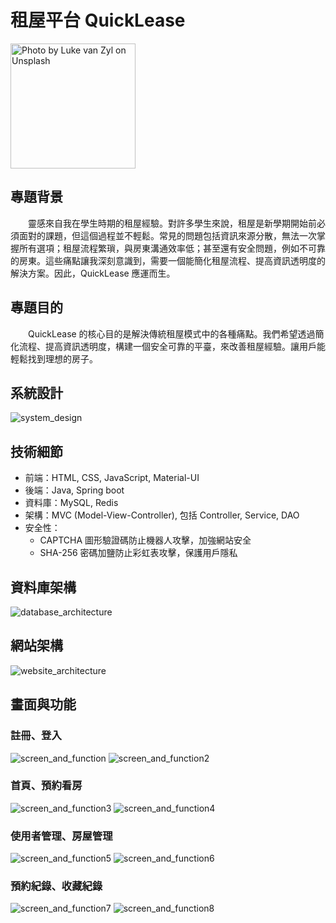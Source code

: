 # 租屋平台 QuickLease
<img src="src/main/resources/static/images/listingImages/apartment.jpg" alt="Photo by Luke van Zyl on Unsplash" width="200">

## 專題背景
　　靈感來自我在學生時期的租屋經驗。對許多學生來說，租屋是新學期開始前必須面對的課題，但這個過程並不輕鬆。常見的問題包括資訊來源分散，無法一次掌握所有選項；租屋流程繁瑣，與房東溝通效率低；甚至還有安全問題，例如不可靠的房東。這些痛點讓我深刻意識到，需要一個能簡化租屋流程、提高資訊透明度的解決方案。因此，QuickLease 應運而生。

## 專題目的
　　QuickLease 的核心目的是解決傳統租屋模式中的各種痛點。我們希望透過簡化流程、提高資訊透明度，構建一個安全可靠的平臺，來改善租屋經驗。讓用戶能輕鬆找到理想的房子。

## 系統設計
<img src="src/main/resources/static/images/listingImages/system_design.jpg" alt="system_design" style="max-width: 100%; height: auto;">

## 技術細節
- 前端：HTML, CSS, JavaScript, Material-UI
- 後端：Java, Spring boot
- 資料庫：MySQL, Redis
- 架構：MVC (Model-View-Controller), 包括 Controller, Service, DAO
- 安全性：
  - CAPTCHA 圖形驗證碼防止機器人攻擊，加強網站安全
  - SHA-256 密碼加鹽防止彩虹表攻擊，保護用戶隱私

## 資料庫架構
<img src="src/main/resources/static/images/listingImages/database_architecture.jpg" alt="database_architecture" style="max-width: 100%; height: auto;">

## 網站架構
<img src="src/main/resources/static/images/listingImages/website_architecture.jpg" alt="website_architecture" style="max-width: 100%; height: auto;">

## 畫面與功能
### 註冊、登入
<img src="src/main/resources/static/images/listingImages/screen_and_function.jpg" alt="screen_and_function" style="max-width: 100%; height: auto;">
<img src="src/main/resources/static/images/listingImages/screen_and_function2.jpg" alt="screen_and_function2" style="max-width: 100%; height: auto;">

### 首頁、預約看房
<img src="src/main/resources/static/images/listingImages/screen_and_function3.jpg" alt="screen_and_function3" style="max-width: 100%; height: auto;">
<img src="src/main/resources/static/images/listingImages/screen_and_function4.jpg" alt="screen_and_function4" style="max-width: 100%; height: auto;">

### 使用者管理、房屋管理
<img src="src/main/resources/static/images/listingImages/screen_and_function5.jpg" alt="screen_and_function5" style="max-width: 100%; height: auto;">
<img src="src/main/resources/static/images/listingImages/screen_and_function6.jpg" alt="screen_and_function6" style="max-width: 100%; height: auto;">

### 預約紀錄、收藏紀錄
<img src="src/main/resources/static/images/listingImages/screen_and_function7.jpg" alt="screen_and_function7" style="max-width: 100%; height: auto;">
<img src="src/main/resources/static/images/listingImages/screen_and_function8.jpg" alt="screen_and_function8" style="max-width: 100%; height: auto;">
